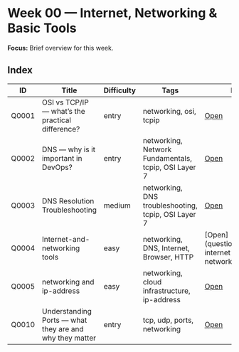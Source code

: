 # Week 00 — Internet, Networking & Basic Tools

**Focus:** Brief overview for this week.

## Index
| ID | Title | Difficulty | Tags | Link |
|---|---|---|---|---|
| Q0001 | OSI vs TCP/IP — what’s the practical difference? | entry | networking, osi, tcpip | [Open](questions/Q0001-osi-model-vs-tcpip.md) |
| Q0002 | DNS — why is it important in DevOps? | entry | networking, Network Fundamentals, tcpip, OSI Layer 7 | [Open](questions/Q0002-DNS.md) |
| Q0003 | DNS Resolution Troubleshooting | medium | networking, DNS troubleshooting, tcpip, OSI Layer 7 | [Open](questions/Q0003-DNS-Troubleshooting.md) |
| Q0004 | Internet-and-networking tools | easy | networking, DNS, Internet, Browser, HTTP | [Open](questions/Q0004-internet and networking.md) |
| Q0005 | networking and ip-address | easy | networking, cloud infrastructure, ip-address | [Open](questions/Q0005-ip-address.md) |
| Q0010 | Understanding Ports — what they are and why they matter | entry | tcp, udp, ports, networking | [Open](questions/Q0010-port-with-examples.md) |
